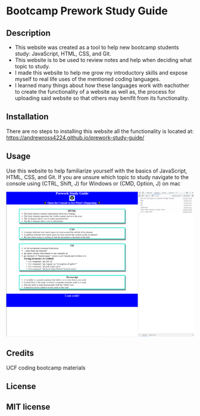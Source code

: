 # Bootcamp Prework Study Guide

## Description

- This website was created as a tool to help new bootcamp students study: JavaScript, HTML, CSS, and Git. 
- This website is to be used to review notes and help when deciding what topic to study.
- I made this website to help me grow my introductory skills and expose myself to real life uses of the mentioned coding languages.
- I learned many things about how these languages work with eachother to create the functionality of a website as well as,
the process for uploading said website so that others may benifit from its functionality.

## Installation

There are no steps to installing this website all the functionality is located at:
https://andrewross4224.github.io/prework-study-guide/

## Usage

Use this website to help familiarize yourself with the basics of JavaScript, HTML, CSS, and Git.
If you are unsure which topic to study navigate to the console using (CTRL, Shift, J) for Windows or (CMD, Option, J) on mac

![Alt text](/assets/website-console-log.png?raw=true "Console Log")

## Credits

UCF coding bootcamp materials

## License

MIT license
---
